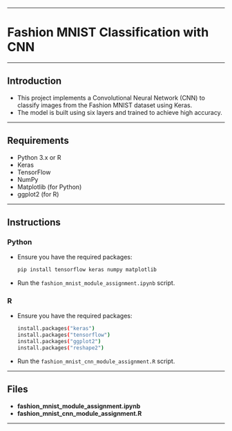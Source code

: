 --------------------------------------------------
# Fashion MNIST Classification with CNN
----------------------------------------------------

## Introduction
- This project implements a Convolutional Neural Network (CNN) to classify images from the Fashion MNIST dataset using Keras. 
- The model is built using six layers and trained to achieve high accuracy.
-------------------------------------------------------

## Requirements
- Python 3.x or R
- Keras
- TensorFlow
- NumPy
- Matplotlib (for Python)
- ggplot2 (for R)
--------------------------------------------------------------

## Instructions

### Python
- Ensure you have the required packages:
   ```bash
   pip install tensorflow keras numpy matplotlib
   ```

- Run the `fashion_mnist_module_assignment.ipynb` script.


### R

- Ensure you have the required packages:
   ```bash 
   install.packages("keras")
   install.packages("tensorflow")
   install.packages("ggplot2")
   install.packages("reshape2")
   ```
- Run the `fashion_mnist_cnn_module_assignment.R` script.
---------------------------------------------------------------------

## Files

- **fashion_mnist_module_assignment.ipynb**
- **fashion_mnist_cnn_module_assignment.R**
-----------------------------------------------------------------------
